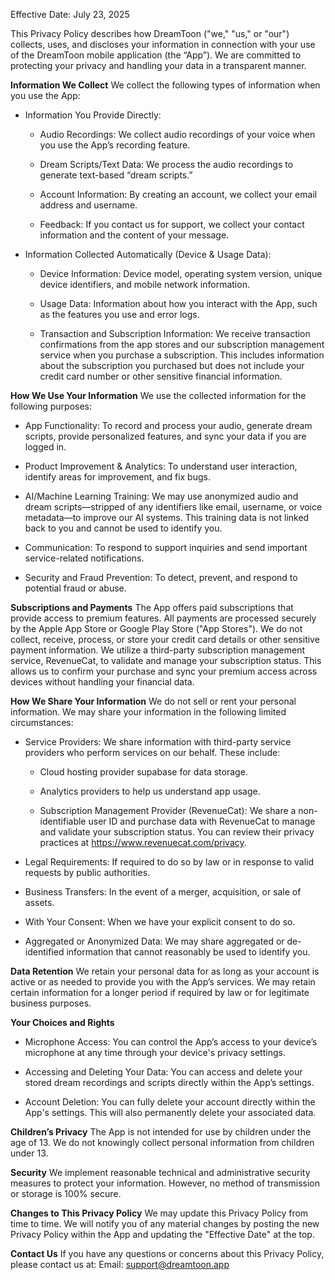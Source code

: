 Effective Date: July 23, 2025

This Privacy Policy describes how DreamToon ("we," "us," or "our") collects, uses, and discloses your information in connection with your use of the DreamToon mobile application (the “App”). We are committed to protecting your privacy and handling your data in a transparent manner.

**Information We Collect**
We collect the following types of information when you use the App:

- Information You Provide Directly:

  - Audio Recordings: We collect audio recordings of your voice when you use the App’s recording feature.
  
  - Dream Scripts/Text Data: We process the audio recordings to generate text-based “dream scripts.”
  
  - Account Information: By creating an account, we collect your email address and username.
  
  - Feedback: If you contact us for support, we collect your contact information and the content of your message.
  
- Information Collected Automatically (Device & Usage Data):
  
  - Device Information: Device model, operating system version, unique device identifiers, and mobile network information.
  
  - Usage Data: Information about how you interact with the App, such as the features you use and error logs.

  - Transaction and Subscription Information: We receive transaction confirmations from the app stores and our subscription management service when you purchase a subscription. This         includes information about the subscription you purchased but does not include your credit card number or other sensitive financial information.

**How We Use Your Information**
We use the collected information for the following purposes:

- App Functionality: To record and process your audio, generate dream scripts, provide personalized features, and sync your data if you are logged in.
  
- Product Improvement & Analytics: To understand user interaction, identify areas for improvement, and fix bugs.
  
- AI/Machine Learning Training: We may use anonymized audio and dream scripts—stripped of any identifiers like email, username, or voice     metadata—to improve our AI systems. This training data is not linked back to you and cannot be used to identify you.
  
- Communication: To respond to support inquiries and send important service-related notifications.
  
- Security and Fraud Prevention: To detect, prevent, and respond to potential fraud or abuse.

**Subscriptions and Payments**
The App offers paid subscriptions that provide access to premium features. All payments are processed securely by the Apple App Store or Google Play Store ("App Stores"). We do not collect, receive, process, or store your credit card details or other sensitive payment information. We utilize a third-party subscription management service, RevenueCat, to validate and manage your subscription status. This allows us to confirm your purchase and sync your premium access across devices without handling your financial data.

**How We Share Your Information**
We do not sell or rent your personal information. We may share your information in the following limited circumstances:

- Service Providers: We share information with third-party service providers who perform services on our behalf. These include:

  - Cloud hosting provider supabase for data storage.

  - Analytics providers to help us understand app usage.

  - Subscription Management Provider (RevenueCat): We share a non-identifiable user ID and purchase data with RevenueCat to manage and validate your subscription status. You can review     their privacy practices at https://www.revenuecat.com/privacy.

- Legal Requirements: If required to do so by law or in response to valid requests by public authorities.
  
- Business Transfers: In the event of a merger, acquisition, or sale of assets.
  
- With Your Consent: When we have your explicit consent to do so.
  
- Aggregated or Anonymized Data: We may share aggregated or de-identified information that cannot reasonably be used to identify you.

**Data Retention**
We retain your personal data for as long as your account is active or as needed to provide you with the App’s services. We may retain certain information for a longer period if required by law or for legitimate business purposes.

**Your Choices and Rights**
- Microphone Access: You can control the App’s access to your device’s microphone at any time through your device's privacy settings.
  
- Accessing and Deleting Your Data: You can access and delete your stored dream recordings and scripts directly within the App’s settings.
  
- Account Deletion: You can fully delete your account directly within the App's settings. This will also permanently delete your associated data.

**Children’s Privacy**
The App is not intended for use by children under the age of 13. We do not knowingly collect personal information from children under 13.

**Security**
We implement reasonable technical and administrative security measures to protect your information. However, no method of transmission or storage is 100% secure.

**Changes to This Privacy Policy**
We may update this Privacy Policy from time to time. We will notify you of any material changes by posting the new Privacy Policy within the App and updating the "Effective Date" at the top.

**Contact Us**
If you have any questions or concerns about this Privacy Policy, please contact us at:
Email: support@dreamtoon.app

